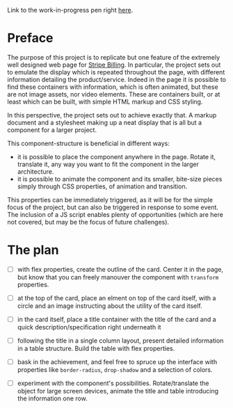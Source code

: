 Link to the work-in-progress pen right [here](https://codepen.io/borntofrappe/pen/XEyQEX).

# Preface 

The purpose of this project is to replicate but one feature of the extremely well designed web page for [Stripe Billing](stripe.com/billing). In particular, the project sets out to emulate the display which is repeated throughout the page, with different information detailing the product/service. Indeed in the page it is possible to find these containers with information, which is often animated, but these are not image assets, nor video elements. These are containers built, or at least which can be built, with simple HTML markup and CSS styling.

In this perspective, the project sets out to achieve exactly that. A markup document and a stylesheet making up a neat display that is all but a component for a larger project.

This component-structure is beneficial in different ways:

- it is possible to place the component anywhere in the page. Rotate it, translate it, any way you want to fit the component in the larger architecture.
- it is possible to animate the component and its smaller, bite-size pieces simply through CSS properties, of animation and transition.

This properties can be immediately triggered, as it will be for the simple focus of the project, but can also be triggered in response to some event. The inclusion of a JS script enables plenty of opportunities (which are here not covered, but may be the focus of future challenges).

# The plan

- [ ] with flex properties, create the outline of the card. Center it in the page, but know that you can freely manouver the component with `transform` properties.
- [ ] at the top of the card, place an elment on top of the card itself, with a circle and an image instructing about the utility of the card itself.
- [ ] in the card itself, place a title container with the title of the card and a quick description/specification right underneath it
- [ ] following the title in a single column layout, present detailed information in a table structure. Build the table with flex properties.
- [ ] bask in the achievement, and feel free to spruce up the interface with properties like `border-radius`, `drop-shadow` and a selection of colors.
- [ ] experiment with the component's possibilities. Rotate/translate the object for large screen devices, animate the title and table introducing the information one row.


